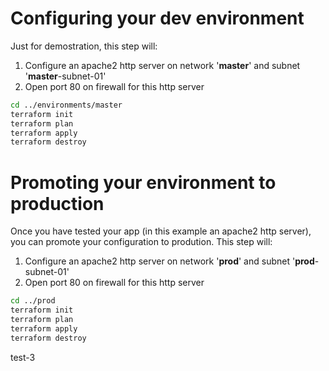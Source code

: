 # Configuring your **dev** environment

Just for demostration, this step will:
 1. Configure an apache2 http server on network '**master**' and subnet '**master**-subnet-01'
 2. Open port 80 on firewall for this http server 

```bash
cd ../environments/master
terraform init
terraform plan
terraform apply
terraform destroy
```

# Promoting your environment to **production**

Once you have tested your app (in this example an apache2 http server), you can promote your configuration to prodution. This step will:
 1. Configure an apache2 http server on network '**prod**' and subnet '**prod**-subnet-01'
 2. Open port 80 on firewall for this http server 

```bash
cd ../prod
terraform init
terraform plan
terraform apply
terraform destroy
```

test-3
